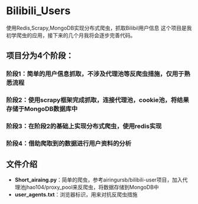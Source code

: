# Bilibili_Users
使用Redis,Scrapy,MongoDB实现分布式爬虫，抓取Bilibil用户信息
这个项目是我初学爬虫的应用，接下来的几个月我将会逐步完善代码。
## 项目分为4个阶段：
### 阶段1：简单的用户信息抓取，不涉及代理池等反爬虫措施，仅用于熟悉流程
### 阶段2：使用scrapy框架完成抓取，连接代理池，cookie池，将结果存储于MongoDB数据库中
### 阶段3：在阶段2的基础上实现分布式爬虫，使用redis实现
### 阶段4：借助爬取到的数据进行用户资料的分析
## 文件介绍
* **Short_airaing.py**：简单的爬虫，参考airingursb/bilibili-user项目，加入代理池jhao104/proxy_pool来反爬虫，将数据存储到MongoDB中
* **user_agents.txt**：浏览器标识，用来对抗反爬虫措施
